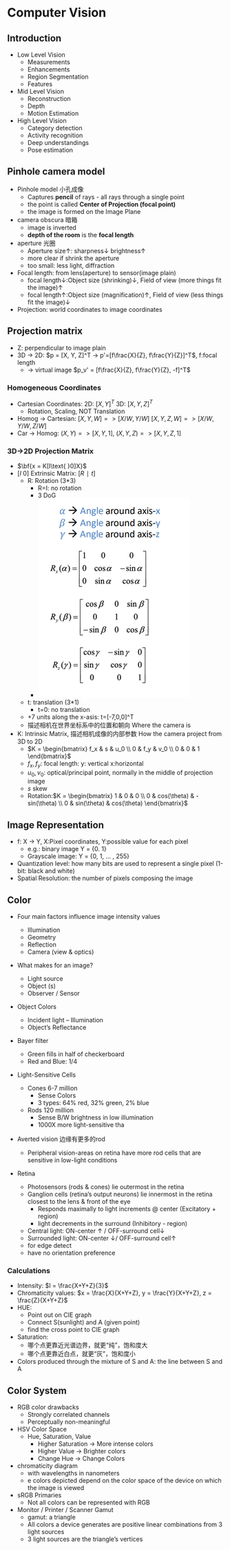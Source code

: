 # Computer Vision

## Introduction
+ Low Level Vision
  + Measurements
  + Enhancements
  + Region Segmentation
  + Features
+ Mid Level Vision
  + Reconstruction
  + Depth
  + Motion Estimation
+ High Level Vision
  + Category detection
  + Activity recognition
  + Deep understandings
  + Pose estimation

## Pinhole camera model
+ Pinhole model 小孔成像
  + Captures **pencil** of rays - all rays through a single point
  + the point is called **Center of Projection (focal point)**
  + the image is formed on the Image Plane
+ camera obscura 暗箱
  + image is inverted
  + **depth of the room** is the **focal length**
+ aperture 光圈
  + Aperture size↑: sharpness↓ brightness↑
  + more clear if shrink the aperture
  + too small: less light, diffraction
+ Focal length: from lens(aperture) to sensor(image plain)
  + focal length↓:Object size (shrinking)↓, Field of view (more things fit the image)↑
  + focal length↑:Object size (magnification)↑, Field of view (less things fit the image)↓
+ Projection: world coordinates to image coordinates

## Projection matrix
  + Z: perpendicular to image plain
  + 3D -> 2D: $p = [X, Y, Z]^T -> p'=[f\frac{X}{Z}, f\frac{Y}{Z}]^T$, f:focal length
    + -> virtual image $p_v' = [f\frac{X}{Z}, f\frac{Y}{Z}, -f]^T$

### Homogeneous Coordinates
+ Cartesian Coordinates: 2D: $[X, Y]^T$ 3D: $[X, Y, Z]^T$ 
  + Rotation, Scaling, NOT Translation
+ Homog -> Cartesian: $[X,Y,W] => [X/W, Y/W]$ $[X,Y,Z,W] => [X/W, Y/W, Z/W]$
+ Car -> Homog: $(X,Y) => [X,Y,1]$, $(X,Y,Z) => [X,Y,Z,1]$

### 3D→2D Projection Matrix
+ $\bf{x = K[I\text{ }0]X}$
+ $[I\text{ }0]$ Extrinsic Matrix: $[R∣t]$
  + R: Rotation (3*3)
    + R=I: no rotation
    + 3 DoG
    + ![Rotation](imgs/rotation_matrix.png)
  + t: translation (3*1)
    + t=0: no translation
  + +7 units along the x-asis: t=[-7,0,0]^T
  + 描述相机在世界坐标系中的位置和朝向 Where the camera is
+ K: Intrinsic Matrix, 描述相机成像的内部参数 How the camera project from 3D to 2D
  + $K = \begin{bmatrix} f_x & s & u_0 \\ 0 & f_y & v_0 \\ 0 & 0 & 1 \end{bmatrix}$
  + $f_x, f_y$: focal length: y: vertical x:horizontal
  + $u_0, v_0$: optical/principal point, normally in the middle of projection image
  + $s$  skew
  + Rotation:$K = \begin{bmatrix} 1 & 0 & 0 \\ 0 & cos(\theta) & -sin(\theta) \\ 0 & sin(\theta) & cos(\theta) \end{bmatrix}$

## Image Representation
+ f: X -> Y, X:Pixel coordinates, Y:possible value for each pixel
  + e.g.: binary image Y = {0. 1}
  + Grayscale image: Y = {0, 1, ... , 255}
+ Quantization level: how many bits are used to represent a single pixel (1-bit: black and white)
+ Spatial Resolution: the number of pixels composing the image

## Color
+ Four main factors influence image intensity values
  + Illumination
  + Geometry
  + Reflection
  + Camera (view & optics)

+ What makes for an image?
  + Light source
  + Object (s)
  + Observer / Sensor

+ Object Colors
  + Incident light – Illumination
  + Object’s Reflectance

+ Bayer filter
  + Green fills in half of checkerboard
  + Red and Blue: 1/4

+ Light-Sensitive Cells
  + Cones 6-7 million
    + Sense Colors
    + 3 types: 64% red, 32% green, 2% blue
  + Rods 120 million
    +  Sense B/W brightness in low illumination
    +  1000X more light-sensitive tha
 +  Averted vision 边缘有更多的rod
    +  Peripheral vision-areas on retina have more rod cells that are sensitive in low-light conditions

+ Retina
  + Photosensors (rods & cones) lie outermost in the retina
  + Ganglion cells (retina’s output  neurons) lie innermost in the retina closest to the lens & front of the eye
    + Responds maximally to light increments @ center (Excitatory + region)
    + light decrements in the surround (Inhibitory - region)
  + Central light: ON-center ↑ / OFF-surround cell↓
  + Surrounded light: ON-center ↓/ OFF-surround cell↑
  + for edge detect
  + have no orientation preference

### Calculations
+ Intensity: $I = \frac{X+Y+Z}{3}$
+ Chromaticity values: $x = \frac{X}{X+Y+Z}, y = \frac{Y}{X+Y+Z}, z = \frac{Z}{X+Y+Z}$
+ HUE:
  + Point out on CIE graph
  + Connect S(sunlight) and A (given point)
  + find the cross point to CIE graph
+ Saturation:
  + 哪个点更靠近光谱边界，就更“纯”，饱和度大
  + 哪个点更靠近白点，就更“灰”，饱和度小
+ Colors produced through the mixture of S and A: the line between S and A

## Color System
+ RGB color drawbacks
  +  Strongly correlated channels
  +  Perceptually non-meaningful
+ HSV Color Space
  + Hue, Saturation, Value
    + Higher Saturation → More intense colors
    + Higher Value → Brighter colors
    + Change Hue → Change Colors
+ chromaticity diagram 
  + with wavelengths in nanometers
  + e colors depicted depend on the color space of the device on which the image is viewed
+ sRGB Primaries
  + Not all colors can be represented with RGB
+ Monitor / Printer / Scanner Gamut
  + gamut: a triangle
  + All colors a device generates are positive linear combinations from 3 light sources
  + 3 light sources are the triangle’s vertices
